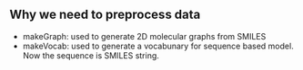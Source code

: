 Why we need to preprocess data
------

- makeGraph: used to generate 2D molecular graphs from SMILES
- makeVocab: used to generate a vocabunary for sequence based model. Now the sequence is SMILES string. 
